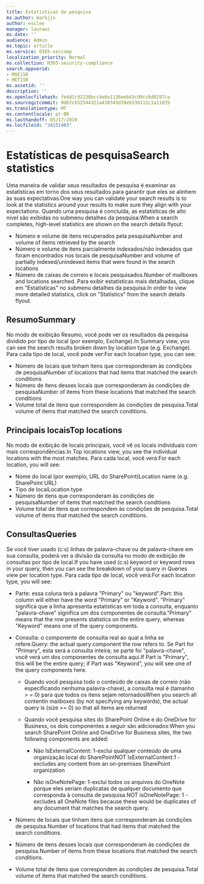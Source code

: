 ```yaml
---
title: Estatísticas de pesquisa
ms.author: markjjo
author: esclee
manager: laurawi
ms.date: ''
audience: Admin
ms.topic: article
ms.service: O365-seccomp
localization_priority: Normal
ms.collection: M365-security-compliance
search.appverid:
- MOE150
- MET150
ms.assetid: ''
description: ''
ms.openlocfilehash: fe4d1c92230bcc4e6e1136eeb43c99cc6d8297ca
ms.sourcegitcommit: 9d67cb52544321a430343d39eb336112c1a11d35
ms.translationtype: MT
ms.contentlocale: pt-BR
ms.lasthandoff: 05/17/2019
ms.locfileid: "34151403"
---
```

# <a name="search-statistics"></a><span data-ttu-id="551e2-102">Estatísticas de pesquisa</span><span class="sxs-lookup"><span data-stu-id="551e2-102">Search statistics</span></span>

<span data-ttu-id="551e2-103">Uma maneira de validar seus resultados de pesquisa é examinar as estatísticas em torno dos seus resultados para garantir que eles se alinhem às suas expectativas.</span><span class="sxs-lookup"><span data-stu-id="551e2-103">One way you can validate your search results is to look at the statistics around your results to make sure they align with your expectations.</span></span> <span data-ttu-id="551e2-104">Quando uma pesquisa é concluída, as estatísticas de alto nível são exibidas no submenu detalhes da pesquisa:</span><span class="sxs-lookup"><span data-stu-id="551e2-104">When a search completes, high-level statistics are shown on the search details flyout:</span></span>
- <span data-ttu-id="551e2-105">Número e volume de itens recuperados pela pesquisa</span><span class="sxs-lookup"><span data-stu-id="551e2-105">Number and volume of items retrieved by the search</span></span>
- <span data-ttu-id="551e2-106">Número e volume de itens parcialmente indexados/não indexados que foram encontrados nos locais de pesquisa</span><span class="sxs-lookup"><span data-stu-id="551e2-106">Number and volume of partially indexed/unindexed items that were found in the search locations</span></span>
- <span data-ttu-id="551e2-107">Número de caixas de correio e locais pesquisados.</span><span class="sxs-lookup"><span data-stu-id="551e2-107">Number of mailboxes and locations searched.</span></span>
<span data-ttu-id="551e2-108">Para exibir estatísticas mais detalhadas, clique em "Estatísticas" no submenu detalhes da pesquisa.</span><span class="sxs-lookup"><span data-stu-id="551e2-108">In order to view more detailed statistics, click on "Statistics" from the search details flyout.</span></span>

## <a name="summary"></a><span data-ttu-id="551e2-109">Resumo</span><span class="sxs-lookup"><span data-stu-id="551e2-109">Summary</span></span>

<span data-ttu-id="551e2-110">No modo de exibição Resumo, você pode ver os resultados da pesquisa dividido por tipo de local (por exemplo, Exchange).</span><span class="sxs-lookup"><span data-stu-id="551e2-110">In Summary view, you can see the search results broken down by location type (e.g. Exchange).</span></span> <span data-ttu-id="551e2-111">Para cada tipo de local, você pode ver:</span><span class="sxs-lookup"><span data-stu-id="551e2-111">For each location type, you can see:</span></span>
- <span data-ttu-id="551e2-112">Número de locais que tinham itens que corresponderam às condições de pesquisa</span><span class="sxs-lookup"><span data-stu-id="551e2-112">Number of locations that had items that matched the search conditions</span></span>
- <span data-ttu-id="551e2-113">Número de itens desses locais que corresponderam às condições de pesquisa</span><span class="sxs-lookup"><span data-stu-id="551e2-113">Number of items from these locations that matched the search conditions</span></span>
- <span data-ttu-id="551e2-114">Volume total de itens que correspondem às condições de pesquisa.</span><span class="sxs-lookup"><span data-stu-id="551e2-114">Total volume of items that matched the search conditions.</span></span>

## <a name="top-locations"></a><span data-ttu-id="551e2-115">Principais locais</span><span class="sxs-lookup"><span data-stu-id="551e2-115">Top locations</span></span>

<span data-ttu-id="551e2-116">No modo de exibição de locais principais, você vê os locais individuais com mais correspondências.</span><span class="sxs-lookup"><span data-stu-id="551e2-116">In Top locations view, you see the individual locations with the most matches.</span></span> <span data-ttu-id="551e2-117">Para cada local, você verá:</span><span class="sxs-lookup"><span data-stu-id="551e2-117">For each location, you will see:</span></span>
- <span data-ttu-id="551e2-118">Nome do local (por exemplo, URL do SharePoint)</span><span class="sxs-lookup"><span data-stu-id="551e2-118">Location name (e.g. SharePoint URL)</span></span>
- <span data-ttu-id="551e2-119">Tipo de local</span><span class="sxs-lookup"><span data-stu-id="551e2-119">Location type</span></span>
- <span data-ttu-id="551e2-120">Número de itens que corresponderam às condições de pesquisa</span><span class="sxs-lookup"><span data-stu-id="551e2-120">Number of items that matched the search conditions</span></span>
- <span data-ttu-id="551e2-121">Volume total de itens que correspondem às condições de pesquisa.</span><span class="sxs-lookup"><span data-stu-id="551e2-121">Total volume of items that matched the search conditions.</span></span>

## <a name="queries"></a><span data-ttu-id="551e2-122">Consultas</span><span class="sxs-lookup"><span data-stu-id="551e2-122">Queries</span></span>

<span data-ttu-id="551e2-123">Se você tiver usado (c:s) linhas de palavra-chave ou de palavra-chave em sua consulta, poderá ver a divisão da consulta no modo de exibição de consultas por tipo de local.</span><span class="sxs-lookup"><span data-stu-id="551e2-123">If you have used (c:s) keyword or keyword rows in your query, then you can see the breakdown of your query in Queries view per location type.</span></span> <span data-ttu-id="551e2-124">Para cada tipo de local, você verá:</span><span class="sxs-lookup"><span data-stu-id="551e2-124">For each location type, you will see:</span></span>

- <span data-ttu-id="551e2-125">Parte: essa coluna terá a palavra "Primary" ou "keyword".</span><span class="sxs-lookup"><span data-stu-id="551e2-125">Part: this column will either have the word "Primary" or "Keyword".</span></span> <span data-ttu-id="551e2-126">"Primary" significa que a linha apresenta estatísticas em toda a consulta, enquanto "palavra-chave" significa um dos componentes de consulta.</span><span class="sxs-lookup"><span data-stu-id="551e2-126">"Primary" means that the row presents statistics on the entire query, whereas "Keyword" means one of the query components.</span></span>

- <span data-ttu-id="551e2-127">Consulta: o componente de consulta real ao qual a linha se refere.</span><span class="sxs-lookup"><span data-stu-id="551e2-127">Query: the actual query component the row refers to.</span></span> <span data-ttu-id="551e2-128">Se Part for "Primary", esta será a consulta inteira; se parte foi "palavra-chave", você verá um dos componentes de consulta aqui.</span><span class="sxs-lookup"><span data-stu-id="551e2-128">If Part is "Primary", this will be the entire query; if Part was "Keyword", you will see one of the query components here.</span></span>
  
  - <span data-ttu-id="551e2-129">Quando você pesquisa todo o conteúdo de caixas de correio (não especificando nenhuma palavra-chave), a consulta real é (tamanho > = 0) para que todos os itens sejam retornados</span><span class="sxs-lookup"><span data-stu-id="551e2-129">When you search all contentin mailboxes (by not specifying any keywords), the actual query is (size >= 0) so that all items are returned</span></span>
  
  - <span data-ttu-id="551e2-130">Quando você pesquisa sites do SharePoint Online e do OneDrive for Business, os dois componentes a seguir são adicionados:</span><span class="sxs-lookup"><span data-stu-id="551e2-130">When you search SharePoint Online and OneDrive for Business sites, the two following components are added:</span></span>
    
    - <span data-ttu-id="551e2-131">Não IsExternalContent: 1-exclui qualquer conteúdo de uma organização local do SharePoint</span><span class="sxs-lookup"><span data-stu-id="551e2-131">NOT IsExternalContent:1 - excludes any content from an on-premises SharePoint organization</span></span>
    
    - <span data-ttu-id="551e2-132">Não isOneNotePage: 1-exclui todos os arquivos do OneNote porque eles seriam duplicatas de qualquer documento que corresponda à consulta de pesquisa.</span><span class="sxs-lookup"><span data-stu-id="551e2-132">NOT isOneNotePage: 1 - excludes all OneNote files because these would be duplicates of any document that matches the search query.</span></span>

- <span data-ttu-id="551e2-133">Número de locais que tinham itens que corresponderam às condições de pesquisa.</span><span class="sxs-lookup"><span data-stu-id="551e2-133">Number of locations that had items that matched the search conditions.</span></span>

- <span data-ttu-id="551e2-134">Número de itens desses locais que corresponderam às condições de pesquisa.</span><span class="sxs-lookup"><span data-stu-id="551e2-134">Number of items from these locations that matched the search conditions.</span></span>

- <span data-ttu-id="551e2-135">Volume total de itens que correspondem às condições de pesquisa.</span><span class="sxs-lookup"><span data-stu-id="551e2-135">Total volume of items that matched the search conditions.</span></span>